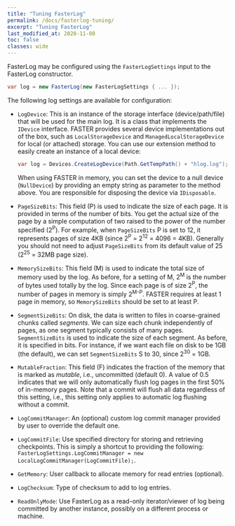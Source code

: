 ```yaml
---
title: "Tuning FasterLog"
permalink: /docs/fasterlog-tuning/
excerpt: "Tuning FasterLog"
last_modified_at: 2020-11-08
toc: false
classes: wide
---
```


FasterLog may be configured using the `FasterLogSettings` input to the FasterLog constructor.

```cs
var log = new FasterLog(new FasterLogSettings { ... });
```

The following log settings are available for configuration:

* `LogDevice`: This is an instance of the storage interface (device/path/file) that will be used for the
main log. It is a class that implements the `IDevice` interface. FASTER provides several device implementations 
out of the box, such as `LocalStorageDevice` and `ManagedLocalStorageDevice` for local (or attached) storage.
You can use our extension method to easily create an instance of a local device:
    ```cs
    var log = Devices.CreateLogDevice(Path.GetTempPath() + "hlog.log");
    ```
    When using FASTER in memory, you can set the device to a null device (`NullDevice`) by providing an empty
    string as parameter to the method above. You are responsible for disposing the device via `IDisposable`.

* `PageSizeBits`: This field (P) is used to indicate the size of each page. It is provided in terms of the number
of bits. You get the actual size of the page by a simple computation of two raised to the power of the number
specified (2<sup>P</sup>). For example, when `PageSizeBits` P is set to 12, it represents pages of size 4KB 
(since 2<sup>P</sup> = 2<sup>12</sup> = 4096 = 4KB). Generally you should not need to adjust `PageSizeBits` from its
default value of 25 (2<sup>25</sup> = 32MB page size).

* `MemorySizeBits`: This field (M) is used to indicate the total size of memory used by the log. As before, for a setting
of M, 2<sup>M</sup> is the number of bytes used totally by the log. Since each page is of size 2<sup>P</sup>, the 
number of pages in memory is simply 2<sup>M-P</sup>. FASTER requires at least 1 page in memory, so `MemorySizeBits` should be 
set to at least P.

* `SegmentSizeBits`: On disk, the data is written to files in coarse-grained chunks called _segments_. We can size 
each chunk independently of pages, as one segment typically consists of many pages. `SegmentSizeBits` is used to 
indicate the size of each segment. As before, it is specified in bits. For instance, if we want
each file on disk to be 1GB (the default), we can set `SegmentSizeBits` S to 30, since 2<sup>30</sup> = 1GB.

* `MutableFraction`: This field (F) indicates the fraction of the memory that is marked as _mutable_, i.e.,
uncommitted (default 0). A value of 0.5 indicates that we will only automatically flush log pages in the first
50% of in-memory pages. Note that a commit will flush all data regardless of this setting, i.e., this setting
only applies to automatic log flushing without a commit.

* `LogCommitManager`: An (optional) custom log commit manager provided by user to override the default one.

* `LogCommitFile`: Use specified directory for storing and retrieving checkpoints. This is simply a shortcut to
providing the following: `FasterLogSettings.LogCommitManager = new LocalLogCommitManager(LogCommitFile);`.

* `GetMemory`: User callback to allocate memory for read entries (optional).

* `LogChecksum`: Type of checksum to add to log entries.

* `ReadOnlyMode`: Use FasterLog as a read-only iterator/viewer of log being committed by another instance, 
possibly on a different process or machine.
